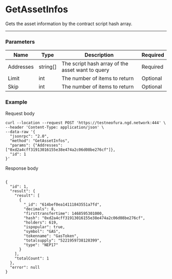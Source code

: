# GetAssetInfos
Gets the asset information by the contract script hash array.
<hr>

### Parameters

|    Name    | Type | Description | Required |
| ---------- | --- |    ------    | ----|
| Addresses     | string[]|  The script hash array of the asset want to query| Required|
| Limit    | int|  The number of items to return| Optional|
| Skip    | int|  The number of items to return| Optional |


### Example

Request body

```
curl --location --request POST 'https://testneofura.ngd.network:444' \
--header 'Content-Type: application/json' \
--data-raw '{
  "jsonrpc": "2.0",
  "method": "GetAssetInfos",
  "params": {"Addresses":["0xd2a4cff31913016155e38e474a2c06d08be276cf"]},
  "id": 1
}'
```

Response body

```json5

{
  "id": 1,
  "result": {
    "result": [
      {
        "_id": "614bef0ea14111843551a7fd",
        "decimals": 8,
        "firsttransfertime": 1468595301000,
        "hash": "0xd2a4cff31913016155e38e474a2c06d08be276cf",
        "holders": 619,
        "ispopular": true,
        "symbol": "GAS",
        "tokenname": "GasToken",
        "totalsupply": "5221959738128399",
        "type": "NEP17"
      }
    ],
    "totalCount": 1
  },
  "error": null
}

```
